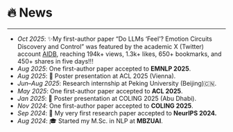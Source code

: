 <span class='anchor' id='news'></span>
# 🔥 News
---
- *Oct 2025*: ✨My first-author paper “Do LLMs ‘Feel’? Emotion Circuits Discovery and Control” was featured by the academic X (Twitter) account [AIDB](https://x.com/ai_database/status/1978391529321541750), reaching 194k+ views, 1.3k+ likes, 650+ bookmarks, and 450+ shares in five days!!!
- *Aug 2025*: One first-author paper accepted to **EMNLP 2025**.  
- *Aug 2025*: 🎤 Poster presentation at ACL 2025 (Vienna).
- *Jun–Aug 2025*: Research internship at Peking University (Beijing)🇨🇳.
- *May 2025*: One first-author paper accepted to **ACL 2025**. 
- *Jan 2025*: 🎤 Poster presentation at COLING 2025 (Abu Dhabi). 
- *Nov 2024*: One first-author paper accepted to **COLING 2025**.  
- *Sep 2024*: 🎉 My very first research paper accepted to **NeurIPS 2024.**
- *Aug 2024*: 🎓 Started my M.Sc. in NLP at **MBZUAI**.


